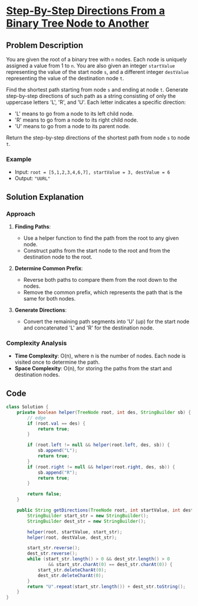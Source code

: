 # [Step-By-Step Directions From a Binary Tree Node to Another](https://leetcode.com/problems/step-by-step-directions-from-a-binary-tree-node-to-another/description/?envType=daily-question&envId=2024-07-16)

## Problem Description
You are given the root of a binary tree with `n` nodes. Each node is uniquely assigned a value from 1 to `n`. You are also given an integer `startValue` representing the value of the start node `s`, and a different integer `destValue` representing the value of the destination node `t`.

Find the shortest path starting from node `s` and ending at node `t`. Generate step-by-step directions of such path as a string consisting of only the uppercase letters 'L', 'R', and 'U'. Each letter indicates a specific direction:

- 'L' means to go from a node to its left child node.
- 'R' means to go from a node to its right child node.
- 'U' means to go from a node to its parent node.

Return the step-by-step directions of the shortest path from node `s` to node `t`.

### Example
- Input: `root = [5,1,2,3,4,6,7], startValue = 3, destValue = 6`
- Output: `"UURL"`

## Solution Explanation

### Approach
1. **Finding Paths**:
   - Use a helper function to find the path from the root to any given node.
   - Construct paths from the start node to the root and from the destination node to the root.

2. **Determine Common Prefix**:
   - Reverse both paths to compare them from the root down to the nodes.
   - Remove the common prefix, which represents the path that is the same for both nodes.

3. **Generate Directions**:
   - Convert the remaining path segments into 'U' (up) for the start node and concatenated 'L' and 'R' for the destination node.

### Complexity Analysis
- **Time Complexity**: O(n), where n is the number of nodes. Each node is visited once to determine the path.
- **Space Complexity**: O(n), for storing the paths from the start and destination nodes.

## Code
```java
class Solution {
    private boolean helper(TreeNode root, int des, StringBuilder sb) {
        // edge
        if (root.val == des) {
            return true;
        }

        if (root.left != null && helper(root.left, des, sb)) {
            sb.append("L");
            return true;
        }
        if (root.right != null && helper(root.right, des, sb)) {
            sb.append("R");
            return true;
        }

        return false;
    }

    public String getDirections(TreeNode root, int startValue, int destValue) {
        StringBuilder start_str = new StringBuilder();
        StringBuilder dest_str = new StringBuilder();

        helper(root, startValue, start_str);
        helper(root, destValue, dest_str);

        start_str.reverse();
        dest_str.reverse();
        while (start_str.length() > 0 && dest_str.length() > 0
                && start_str.charAt(0) == dest_str.charAt(0)) {
            start_str.deleteCharAt(0);
            dest_str.deleteCharAt(0);
        }
        return "U".repeat(start_str.length()) + dest_str.toString();
    }
}
